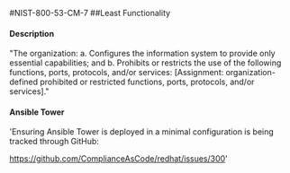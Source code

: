 #NIST-800-53-CM-7
##Least Functionality
#### Description
"The organization:
  a.  Configures the information system to provide only essential capabilities; and
  b.  Prohibits or restricts the use of the following functions, ports, protocols, and/or services: [Assignment: organization-defined prohibited or restricted functions, ports, protocols, and/or services]."
#### Ansible Tower
'Ensuring Ansible Tower is deployed in a minimal configuration
is being tracked through GitHub:

https://github.com/ComplianceAsCode/redhat/issues/300'

